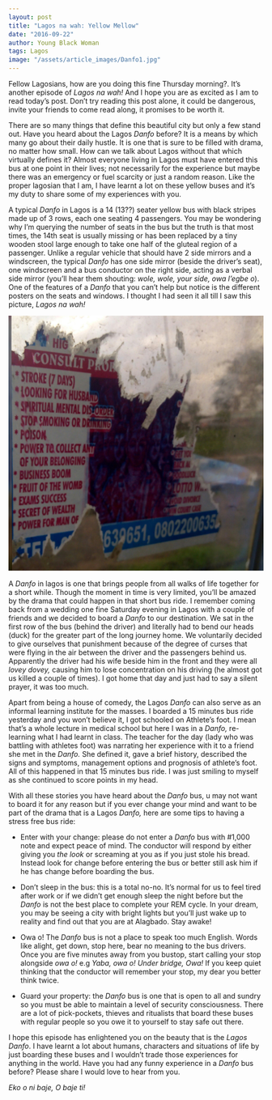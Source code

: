 ```yaml
---
layout: post
title: "Lagos na wah: Yellow Mellow"
date: "2016-09-22"
author: Young Black Woman
tags: Lagos
image: "/assets/article_images/Danfo1.jpg"
---
```


Fellow Lagosians, how are you doing this fine Thursday morning?. It’s another episode of *Lagos na wah!* And I hope you are as excited as I am to read today’s post. Don’t try reading this post alone, it could be dangerous, invite your friends to come read along, it promises to be worth it.

There are so many things that define this beautiful city but only a few stand out. Have you heard about the Lagos *Danfo* before? It is a means by which many go about their daily hustle. It is one that is sure to be filled with drama, no matter how small. How can we talk about Lagos without that which virtually defines it? Almost everyone living in Lagos must have entered this bus at one point in their lives; not necessarily for the experience but maybe there was an emergency or fuel scarcity or just a random reason. Like the proper lagosian that I am, I have learnt a lot on these yellow buses and it’s my duty to share some of my experiences with you.

A typical *Danfo* in Lagos is a 14 (13??) seater yellow bus with black stripes made up of 3 rows, each one seating 4 passengers. You may be wondering why I’m querying the number of seats in the bus but the truth is that most times, the 14th seat is usually missing or has been replaced by a tiny wooden stool large enough to take one half of the gluteal region of a passenger. Unlike a regular vehicle that should have 2 side mirrors and a windscreen, the typical *Danfo* has one side mirror (beside the driver’s seat), one windscreen and a bus conductor on the right side, acting as a verbal side mirror (you’ll hear them shouting: *wole, wole, your side, owa l’egbe o*). One of the features of a *Danfo* that you can’t help but notice is the different posters on the seats and windows. I thought I had seen it all till I saw this picture, *Lagos na wah!*

![Behold, wonder drug of destiny!](/assets/article_images/danfoposter.jpg)

A *Danfo* in lagos is one that brings people from all walks of life together for a short while. Though the moment in time is very limited, you’ll be amazed by the drama that could happen in that short bus ride. I remember coming back from a wedding one fine Saturday evening in Lagos with a couple of friends and we decided to board a *Danfo* to our destination. We sat in the first row of the bus (behind the driver) and literally had to bend our heads (duck) for the greater part of the long journey home. We voluntarily decided to give ourselves that punishment because of the degree of curses that were flying in the air between the driver and the passengers behind us. Apparently the driver had his wife beside him in the front and they were all *lovey dovey,* causing him to lose concentration on his driving (he almost got us killed a couple of times). I got home that day and just had to say a silent prayer, it was too much.

Apart from being a house of comedy, the Lagos *Danfo* can also serve as an informal learning institute for the masses. I boarded a 15 minutes bus ride yesterday and you won’t believe it, I got schooled on Athlete’s foot. I mean that’s a whole lecture in medical school but here I was in a *Danfo,* re-learning what I had learnt in class. The teacher for the day (lady who was battling with athletes foot) was narrating her experience with it to a friend she met in the *Danfo.* She defined it, gave a brief history, described the signs and symptoms, management options and prognosis of athlete’s foot. All of this happened in that 15 minutes bus ride. I was just smiling to myself as she continued to score points in my head.

With all these stories you have heard about the *Danfo* bus, u may not want to board it for any reason but if you ever change your mind and want to be part of the drama that is a Lagos *Danfo,* here are some tips to having a stress free bus ride:

- Enter with your change: please do not enter a *Danfo* bus with #1,000 note and expect peace of mind. The conductor will respond by either giving you *the look* or screaming at you as if you just stole his bread. Instead look for change before entering the bus or better still ask him if he has change before boarding the bus.

- Don’t sleep in the bus: this is a total no-no. It’s normal for us to feel tired after work or if we didn’t get enough sleep the night before but the *Danfo* is not the best place to complete your REM cycle. In your dream, you may be seeing a city with bright lights but you’ll just wake up to reality and find out that you are at Alagbado. Stay awake!

- Owa o! The *Danfo* bus is not a place to speak too much English. Words like alight, get down, stop here, bear no meaning to the bus drivers. Once you are five minutes away from you bustop, start calling your stop alongside *owa o!* e.g *Yaba, owa o! Under bridge, Owa!* If you keep quiet thinking that the conductor will remember your stop, my dear you better think twice.

- Guard your property: the *Danfo* bus is one that is open to all and sundry so you must be able to maintain a level of security consciousness. There are a lot of pick-pockets, thieves and ritualists that board these buses with regular people so you owe it to yourself to stay safe out there.


I hope this episode has enlightened you on the beauty that is the *Lagos Danfo*. I have learnt a lot about humans, characters and situations of life by just boarding these buses and I wouldn’t trade those experiences for anything in the world. Have you had any funny experience in a *Danfo* bus before? Please share I would love to hear from you.

*Eko o ni baje, O baje ti!*
